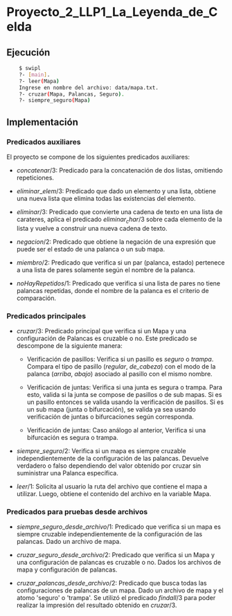 # Proyecto_2_LLP1_La_Leyenda_de_Celda

## Ejecución

```bash
    $ swipl
    ?- [main].
    ?- leer(Mapa)
    Ingrese en nombre del archivo: data/mapa.txt.
    ?- cruzar(Mapa, Palancas, Seguro).
    ?- siempre_seguro(Mapa)
```

## Implementación

### Predicados auxiliares
El proyecto se compone de los siguientes predicados auxiliares:

* $concatenar/3$: Predicado para la concatenación de dos listas,
omitiendo repeticiones.

* $eliminar\_elem/3$: Predicado que dado un elemento y una lista, obtiene una 
nueva lista que elimina todas las existencias del elemento.

* $eliminar/3$: Predicado que convierte una cadena de texto en una lista de 
carateres, aplica el predicado $eliminar_char/3$ sobre cada elemento de la lista
y vuelve a construir una nueva cadena de texto.

* $negacion/2$: Predicado que obtiene la negación de una expresión que puede ser
el estado de una palanca o un sub mapa.

* $miembro/2$: Predicado que verifica si un par (palanca, estado) pertenece a
una lista de pares solamente según el nombre de la palanca.

* $noHayRepetidos/1$: Predicado que verifica si una lista de pares no tiene
palancas repetidas, donde el nombre de la palanca es el criterio de comparación.


### Predicados principales
 
* $cruzar/3$: Predicado principal que verifica si un Mapa y una configuración de
Palancas es cruzable o no. Este predicado se descompone de la siguiente manera:
    
    * Verificación de pasillos: Verifica si un pasillo es _seguro_ o _trampa_. 
    Compara el tipo de pasillo (_regular_, _de_cabeza_) con el modo de la 
    palanca (_arriba_, _abajo_) asociado al pasillo con el mismo nombre.

    * Verificación de juntas: Verifica si una junta es segura o trampa. Para 
    esto, valida si la junta se compose de pasillos o de sub mapas. Si es un
    pasillo entonces se valida usando la verificación de pasillos. Si es un
    sub mapa (junta o bifurcación), se valida ya sea usando verificación de 
    juntas o bifurcaciones según corresponda.

    * Verificación de juntas: Caso análogo al anterior, Verifica si una
    bifurcación es segura o trampa. 

* $siempre\_seguro/2$: Verifica si un mapa es siempre cruzable 
independientemente de la configuración de las palancas. Devuelve verdadero o
falso dependiendo del valor obtenido por cruzar sin suministrar una Palanca
específica.

* $leer/1$: Solicita al usuario la ruta del archivo que contiene el mapa a 
utilizar. Luego, obtiene el contenido del archivo en la variable Mapa.


### Predicados para pruebas desde archivos

* $siempre\_seguro\_desde\_archivo/1$: Predicado que verifica si un mapa es siempre
cruzable independientemente de la configuración de las palancas. Dado un archivo
de mapa.

* $cruzar\_seguro\_desde\_archivo/2$: Predicado que verifica si un Mapa y una configuración de palancas es cruzable o no. Dados los archivos de mapa y configuración de palancas.

* $cruzar\_palancas\_desde\_archivo/2$: Predicado que busca todas las configuraciones de palancas de un mapa. Dado un archivo de mapa y el atomo 'seguro' o 'trampa'. Se utilizó el predicado $findall/3$ para poder realizar la impresión del resultado obtenido en $cruzar/3$.